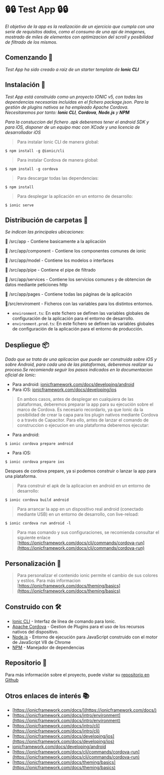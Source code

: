 # 🔒🔒 Test App 🔒🔒 

_El objetivo de la app es la realización de un ejercicio que cumpla con una serie de requisitos dados, como el consumo de una api de imagenes, mostrado de miles de elementos con optimizacion del scroll y posibilidad de filtrado de los mismos._


## Comenzando 🚀

_Test App ha sido creado a raiz de un starter template de **Ionic CLI**_

## Instalación 🔧

_Test App está construido como un proyecto IONIC v5, con todas las dependencias necesarias incluidas en el fichero _package.json_. Para la gestión de plugins nativos se ha empleado Apache Cordova. Necesitaremos por tanto: **Ionic CLI**, **Cordova**, **Node.js** y **NPM**_

_Para la constuccion del fichero .apk deberemos tener el android SDK y para iOS, disponer de un equipo mac con XCode y una licencia de desarrollador iOS_

> Para instalar Ionic CLI de manera global:
```shell
$ npm install -g @ionic/cli
```

> Para instalar Cordova de manera global:
```shell
$ npm install -g cordova
```

> Para descargar todas las dependencias:
```shell
$ npm install
```

> Para desplegar la aplicación en un entorno de desarrollo:
```shell
$ ionic serve
```


## Distribución de carpetas 📁

_Se indican las principales ubicaciones_:

📂 /src/app - Contiene basicamente a la aplicación

📁 /src/app/component - Contiene los componentes comunes de ionic

📁 /src/app/model - Contiene los modelos o interfaces

📁 /src/app/pipe - Contiene el pipe de filtrado

📁 /src/app/services - Contiene los servicios comunes y de obtencion de datos mediante peticiones http

📁 /src/app/pages - Contiene todas las páginas de la aplicación

📂/src/enviroment - Ficheros con las variables para los distintos entornos.
- ```environment.ts```: En este fichero se definen las variables globales de configuración de la aplicación para el entorno de desarrollo. 
- ```environment.prod.ts```: En este fichero se definen las variables globales  de configuración de la aplicación para el entorno de producción. 


## Despliegue 📦

_Dado que se trata de una aplicacion que puede ser construida sobre iOS y sobre Android, para cada una de las plataformas, deberemos realizar su proceso.Se recomienda seguir los pasos indicados en la documentacion oficial de Ionic:_
- Para android: [ionicframework.com/docs/developing/android](ionicframework.com/docs/developing/android)
- Para iOS: [ionicframework.com/docs/developing/ios](ionicframework.com/docs/developing/ios)

> En ambos casos, antes de desplegar en cualquiera de las plataformas, deberemos preparar la app para su ejecución sobre el marco de Cordova. Es necesario recordarlo, ya que Ionic da la posibilidad de crear la capa para los plugin nativos mediante Cordova o a través de Capacitor. Para ello, antes de lanzar el comando de construccion o ejecucion en una plataforma deberemos ejecutar:
- Para android:
```shell
$ ionic cordova prepare android
```

- Para iOS:
```shell
$ ionic cordova prepare ios
```
Despues de cordova prepare, ya si podemos construir o lanzar la app para una plataforma.

> Para construir el apk de la aplicacion en android en un entorno de desarrollo:
```shell
$ ionic cordova build android
```

> Para arrancar la app en un dispositivo real android (conectado mediante USB) en un entorno de desarrollo, con live-reload:
```shell
$ ionic cordova run android -l
```

> Para mas comando y sus configuraciones, se recomienda consultar el siguiente enlace [https://ionicframework.com/docs/cli/commands/cordova-run](https://ionicframework.com/docs/cli/commands/cordova-run)

## Personalización 🎨

> Para personalizar el contenido ionic permite el cambio de sus colores y estilos. Para más informacion [https://ionicframework.com/docs/theming/basics](https://ionicframework.com/docs/theming/basics)

## Construido con 🛠️

* [Ionic CLI](https://ionicframework.com/docs/intro/cli) - Interfaz de línea de comando para Ionic.
* [Apache Cordova](https://cordova.apache.org/) - Gestion de Plugins para el uso de los recursos nativos del dispositivo.
* [Node.js](https://nodejs.org/es/) - Entorno de ejecución para JavaScript construido con el motor de JavaScript V8 de Chrome
* [NPM](https://www.npmjs.com/) - Manejador de dependencias


## Repositorio 📖

Para más información sobre el proyecto, puede visitar su [repositorio en Github](https://github.com/SergioVazquezDev/test_app)


## Otros enlaces de interés 📚

- [https://ionicframework.com/docs/](https://ionicframework.com/docs/)
- [https://ionicframework.com/docs/intro/environment](https://ionicframework.com/docs/intro/environment)
- [https://ionicframework.com/docs/intro/cli](https://ionicframework.com/docs/intro/cli)
- [https://ionicframework.com/docs/developing/ios](https://ionicframework.com/docs/developing/ios)
- [ionicframework.com/docs/developing/android](ionicframework.com/docs/developing/android)
- [https://ionicframework.com/docs/cli/commands/cordova-run](https://ionicframework.com/docs/cli/commands/cordova-run)
- [https://ionicframework.com/docs/theming/basics](https://ionicframework.com/docs/theming/basics)
